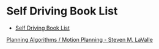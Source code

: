 # Self Driving Book List

- [Self Driving Book List](#self-driving-book-list)

[Planning Algorithms / Motion Planning - Steven M. LaValle](http://lavalle.pl/planning/)


